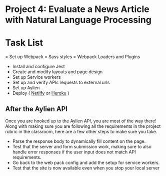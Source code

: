 # Project 4: Evaluate a News Article with Natural Language Processing

# Task List
= Set up Webpack
= Sass styles
= Webpack Loaders and Plugins
+ Install and configure Jest
+ Create and modify layouts and page design
+ Set up Service workers
+ Set up and verify APIs requests to external urls
+ Set up Aylien
+ Deploy ( [Netlify](https://www.netlify.com/) or [Heroku](https://www.heroku.com/) )

## After the Aylien API

Once you are hooked up to the Aylien API, you are most of the way there! Along with making sure you are following all the requirements in the project rubric in the classroom, here are a few other steps to make sure you take.

- Parse the response body to dynamically fill content on the page.
- Test that the server and form submission work, making sure to also handle error responses if the user input does not match API requirements. 
- Go back to the web pack config and add the setup for service workers. 
- Test that the site is now available even when you stop your local server 
